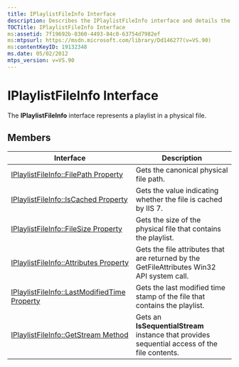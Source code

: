 ```yaml
---
title: IPlaylistFileInfo Interface
description: Describes the IPlaylistFileInfo interface and details the IPlaylistFileInfo interface's members in a list.
TOCTitle: IPlaylistFileInfo Interface
ms:assetid: 7f19692b-8360-4493-84c0-63754d7982ef
ms:mtpsurl: https://msdn.microsoft.com/library/Dd146277(v=VS.90)
ms:contentKeyID: 19132348
ms.date: 05/02/2012
mtps_version: v=VS.90
---
```


# IPlaylistFileInfo Interface

The **IPlaylistFileInfo** interface represents a playlist in a physical file.

## Members

|Interface|Description|
|--- |--- |
|[IPlaylistFileInfo::FilePath Property](iplaylistfileinfo-filepath-property.md)|Gets the canonical physical file path.|
|[IPlaylistFileInfo::IsCached Property](iplaylistfileinfo-iscached-property.md)|Gets the value indicating whether the file is cached by IIS 7.|
|[IPlaylistFileInfo::FileSize Property](iplaylistfileinfo-filesize-property.md)|Gets the size of the physical file that contains the playlist.|
|[IPlaylistFileInfo::Attributes Property](iplaylistfileinfo-attributes-property.md)|Gets the file attributes that are returned by the GetFileAttributes Win32 API system call.|
|[IPlaylistFileInfo::LastModifiedTime Property](iplaylistfileinfo-lastmodifiedtime-property.md)|Gets the last modified time stamp of the file that contains the playlist.|
|[IPlaylistFileInfo::GetStream Method](iplaylistfileinfo-getstream-method.md)|Gets an **IsSequentialStream** instance that provides sequential access of the file contents.|
